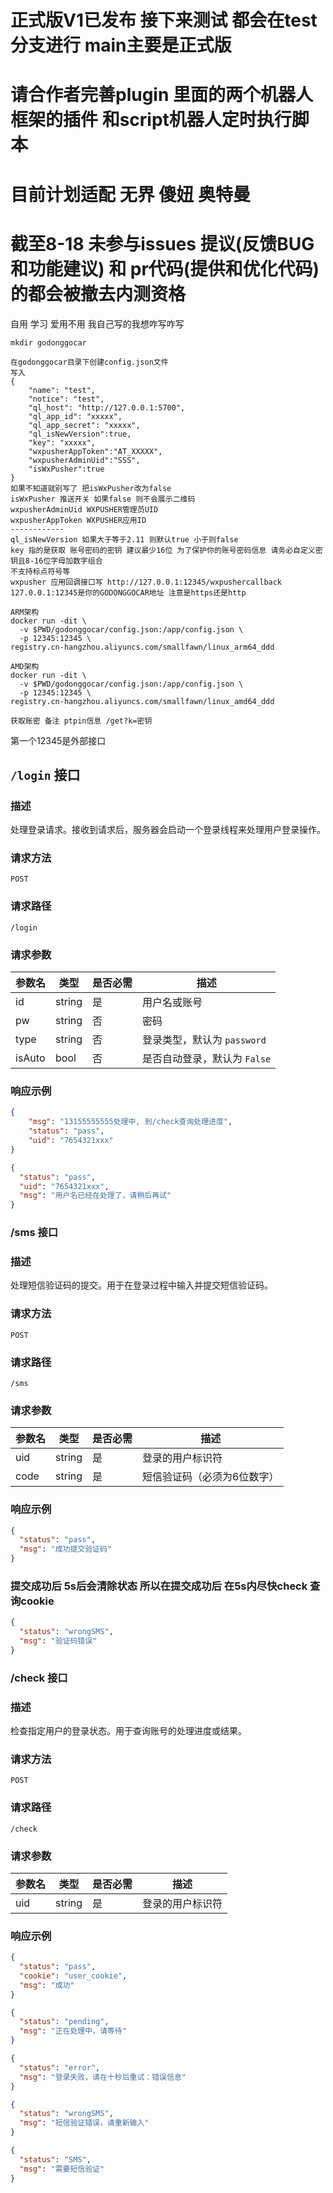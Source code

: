 # 正式版V1已发布 接下来测试 都会在test分支进行 main主要是正式版
# 请合作者完善plugin 里面的两个机器人框架的插件 和script机器人定时执行脚本
# 目前计划适配 无界 傻妞 奥特曼
# 截至8-18 未参与issues 提议(反馈BUG和功能建议) 和 pr代码(提供和优化代码)的都会被撤去内测资格
自用 学习 爱用不用 我自己写的我想咋写咋写
```shell
mkdir godonggocar
```
```shell
在godonggocar目录下创建config.json文件
写入
{
    "name": "test",
    "notice": "test",
    "ql_host": "http://127.0.0.1:5700",
    "ql_app_id": "xxxxx",
    "ql_app_secret": "xxxxx",
    "ql_isNewVersion":true,
    "key": "xxxxx",
    "wxpusherAppToken":"AT_XXXXX",
    "wxpusherAdminUid":"SSS",
    "isWxPusher":true
}
如果不知道就别写了 把isWxPusher改为false 
isWxPusher 推送开关 如果false 则不会展示二维码 
wxpusherAdminUid WXPUSHER管理员UID
wxpusherAppToken WXPUSHER应用ID
------------
ql_isNewVersion 如果大于等于2.11 则默认true 小于则false
key 指的是获取 账号密码的密钥 建议最少16位 为了保护你的账号密码信息 请务必自定义密钥且8-16位字母加数字组合
不支持标点符号等
wxpusher 应用回调接口写 http://127.0.0.1:12345/wxpushercallback
127.0.0.1:12345是你的GODONGGOCAR地址 注意是https还是http  
```
```shell
ARM架构
docker run -dit \
  -v $PWD/godonggocar/config.json:/app/config.json \
  -p 12345:12345 \
registry.cn-hangzhou.aliyuncs.com/smallfawn/linux_arm64_ddd
```
```shell
AMD架构
docker run -dit \
  -v $PWD/godonggocar/config.json:/app/config.json \
  -p 12345:12345 \
registry.cn-hangzhou.aliyuncs.com/smallfawn/linux_amd64_ddd
```
```
获取账密 备注 ptpin信息 /get?k=密钥
```
第一个12345是外部接口
## `/login` 接口

### 描述
处理登录请求。接收到请求后，服务器会启动一个登录线程来处理用户登录操作。

### 请求方法
`POST`

### 请求路径
`/login`

### 请求参数

| 参数名 | 类型   | 是否必需 | 描述               |
|--------|--------|----------|--------------------|
| id     | string | 是       | 用户名或账号       |
| pw     | string | 否       | 密码               |
| type   | string | 否       | 登录类型，默认为 `password` |
| isAuto | bool   | 否       | 是否自动登录，默认为 `False` |

### 响应示例
```json
{
	"msg": "13155555555处理中, 到/check查询处理进度",
	"status": "pass",
	"uid": "7654321xxx"
}
```
```json
{
  "status": "pass",
  "uid": "7654321xxx",
  "msg": "用户名已经在处理了，请稍后再试"
}
```

### /sms 接口

### 描述
处理短信验证码的提交。用于在登录过程中输入并提交短信验证码。

### 请求方法
`POST`

### 请求路径
`/sms`

### 请求参数
| 参数名 | 类型   | 是否必需 | 描述               |
|--------|--------|----------|--------------------|
| uid    | string | 是       | 登录的用户标识符       |
| code     | string | 是     | 短信验证码（必须为6位数字）|
### 响应示例
```json
{
  "status": "pass",
  "msg": "成功提交验证码"
}
```
### 提交成功后 5s后会清除状态 所以在提交成功后 在5s内尽快check 查询cookie
```json
{
  "status": "wrongSMS",
  "msg": "验证码错误"
}
```
### /check 接口

### 描述
检查指定用户的登录状态。用于查询账号的处理进度或结果。

### 请求方法
`POST`

### 请求路径
`/check`

### 请求参数
| 参数名 | 类型   | 是否必需 | 描述               |
|--------|--------|----------|--------------------|
| uid    | string | 是       | 登录的用户标识符       |
### 响应示例
```json
{
  "status": "pass",
  "cookie": "user_cookie",
  "msg": "成功"
}
```
```json
{
  "status": "pending",
  "msg": "正在处理中，请等待"
}
```
```json
{
  "status": "error",
  "msg": "登录失败，请在十秒后重试：错误信息"
}
```
```json
{
  "status": "wrongSMS",
  "msg": "短信验证错误，请重新输入"
}
```
```json
{
  "status": "SMS",
  "msg": "需要短信验证"
}
```
